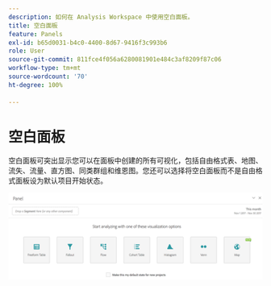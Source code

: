 ```yaml
---
description: 如何在 Analysis Workspace 中使用空白面板。
title: 空白面板
feature: Panels
exl-id: b65d0031-b4c0-4400-8d67-9416f3c993b6
role: User
source-git-commit: 811fce4f056a6280081901e484c3af8209f87c06
workflow-type: tm+mt
source-wordcount: '70'
ht-degree: 100%

---
```


# 空白面板

空白面板可突出显示您可以在面板中创建的所有可视化，包括自由格式表、地图、流失、流量、直方图、同类群组和维恩图。您还可以选择将空白面板而不是自由格式面板设为默认项目开始状态。

![显示 Freeform、Map、Fallout、Flow Histogram、Cohort 和 Venn 可视化选项的空白面板。](assets/blank_panel.png)
